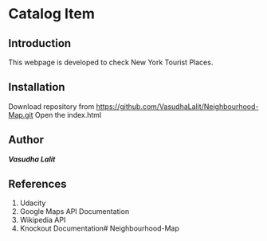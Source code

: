 # Catalog Item

## Introduction
This webpage is developed to check New York Tourist Places.

## Installation
Download repository from https://github.com/VasudhaLalit/Neighbourhood-Map.git
Open the index.html

## Author
_**Vasudha Lalit**_

## References
1. Udacity
2. Google Maps API Documentation
3. Wikipedia API
4. Knockout Documentation# Neighbourhood-Map
